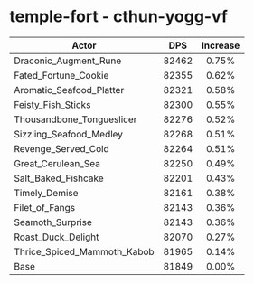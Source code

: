 # temple-fort - cthun-yogg-vf
| Actor | DPS | Increase |
|---|:---:|:---:|
|Draconic_Augment_Rune|82462|0.75%|
|Fated_Fortune_Cookie|82355|0.62%|
|Aromatic_Seafood_Platter|82321|0.58%|
|Feisty_Fish_Sticks|82300|0.55%|
|Thousandbone_Tongueslicer|82276|0.52%|
|Sizzling_Seafood_Medley|82268|0.51%|
|Revenge_Served_Cold|82264|0.51%|
|Great_Cerulean_Sea|82250|0.49%|
|Salt_Baked_Fishcake|82201|0.43%|
|Timely_Demise|82161|0.38%|
|Filet_of_Fangs|82143|0.36%|
|Seamoth_Surprise|82143|0.36%|
|Roast_Duck_Delight|82070|0.27%|
|Thrice_Spiced_Mammoth_Kabob|81965|0.14%|
|Base|81849|0.00%|
